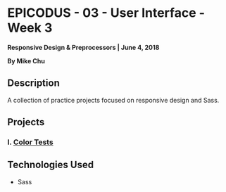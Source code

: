# EPICODUS - 03 - User Interface - Week 3

**Responsive Design & Preprocessors | June 4, 2018**

**By Mike Chu**

## Description

A collection of practice projects focused on responsive design and Sass.

## Projects

### I. [Color Tests](color-tests)

## Technologies Used

- Sass
